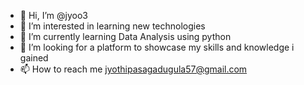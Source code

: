 - 👋 Hi, I’m @jyoo3
- 👀 I’m interested in learning new technologies
- 🌱 I’m currently learning Data Analysis using python
- 💞️ I’m looking for a platform to showcase my skills and knowledge i gained
- 📫 How to reach me jyothipasagadugula57@gmail.com

<!---
jyoo3/jyoo3 is a ✨ special ✨ repository because its `README.md` (this file) appears on your GitHub profile.
You can click the Preview link to take a look at your changes.
--->
